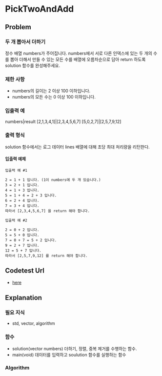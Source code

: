 # PickTwoAndAdd
## Problem
### 두 개 뽑아서 더하기
정수 배열 numbers가 주어집니다. numbers에서 서로 다른 인덱스에 있는 두 개의 수를 뽑아 더해서 만들 수 있는 모든 수를 배열에 오름차순으로 담아 return 하도록 solution 함수를 완성해주세요.
### 제한 사항
  - numbers의 길이는 2 이상 100 이하입니다.
  - numbers의 모든 수는 0 이상 100 이하입니다.
### 입출력 예
numbers|result
[2,1,3,4,1]|[2,3,4,5,6,7]
[5,0,2,7]|[2,5,7,9,12]
### 출력 형식
solution 함수에서는 로그 데이터 lines 배열에 대해 초당 최대 처리량을 리턴한다.
#### 입출력 예제
```
입출력 예 #1

2 = 1 + 1 입니다. (1이 numbers에 두 개 있습니다.)
3 = 2 + 1 입니다.
4 = 1 + 3 입니다.
5 = 1 + 4 = 2 + 3 입니다.
6 = 2 + 4 입니다.
7 = 3 + 4 입니다.
따라서 [2,3,4,5,6,7] 을 return 해야 합니다.
```
```
입출력 예 #2

2 = 0 + 2 입니다.
5 = 5 + 0 입니다.
7 = 0 + 7 = 5 + 2 입니다.
9 = 2 + 7 입니다.
12 = 5 + 7 입니다.
따라서 [2,5,7,9,12] 를 return 해야 합니다.
```

## Codetest Url
  - [here](<https://programmers.co.kr/learn/courses/30/lessons/68644>)
  
## Explanation
### 필요 지식
 - std, vector, algorithm
### 함수  
  - solution(vector<int> numbers)
    더하기, 정렬, 중복 제거를 수행하는 함수.
  - main(void)
    데이터를 입력하고 soulution 함수를 실행하는 함수     
### Algorithm
  
